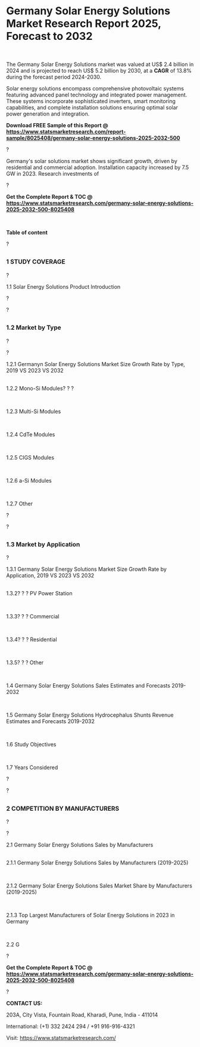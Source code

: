 <h1>Germany Solar Energy Solutions Market Research Report 2025, Forecast to 2032</h1><br/><p>The Germany Solar Energy Solutions market was valued at US$ 2.4 billion in 2024 and is projected to reach US$ 5.2 billion by 2030, at a <strong>CAGR</strong> of 13.8% during the forecast period 2024-2030.</p>
 
 
 
 <p>Solar energy solutions encompass comprehensive photovoltaic systems featuring advanced panel technology and integrated power management. These systems incorporate sophisticated inverters, smart monitoring capabilities, and complete installation solutions ensuring optimal solar power generation and integration.</p>
 
 
 
 <div><b>Download FREE Sample of this Report @ <a href="https://www.statsmarketresearch.com/download-free-sample/8025408/germany-solar-energy-solutions-2025-2032-500">https://www.statsmarketresearch.com/report-sample/8025408/germany-solar-energy-solutions-2025-2032-500</a></b></div>
 
 
 
 <p>? </p>
 
 
 
 <p>Germany&#39;s solar solutions market shows significant growth, driven by residential and commercial adoption. Installation capacity increased by 7.5 GW in 2023. Research investments of</p>
 
 
 
 <p>? </p>
 
 
 
 <div><b>Get the Complete Report & TOC @ <a href="https://www.statsmarketresearch.com/germany-solar-energy-solutions-2025-2032-500-8025408">https://www.statsmarketresearch.com/germany-solar-energy-solutions-2025-2032-500-8025408</a></b></div>
 
 
 
 <p><br />
 
 <b>Table of content</b></p>
 
 
 
 <p>? </p>
 
 
 
 <h2><span style="font-size:16px"><strong>1 STUDY COVERAGE</strong></span></h2>
 
 
 
 <p>? </p>
 
 
 
 <p>1.1 Solar Energy Solutions Product Introduction</p>
 
 
 
 <p>? </p>
 
 
 
 <p>? </p>
 
 
 
 <h2><span style="font-size:16px"><strong>1.2 Market by Type</strong></span></h2>
 
 
 
 <p>? </p>
 
 
 
 <p>? </p>
 
 
 
 <p>1.2.1 Germanyn Solar Energy Solutions Market Size Growth Rate by Type, 2019 VS 2023 VS 2032<br />
 
 <br />
 
 1.2.2 Mono-Si Modules? ? ? <br />
 
 <br />
 
 1.2.3 Multi-Si Modules<br />
 
 <br />
 
 1.2.4 CdTe Modules<br />
 
 <br />
 
 1.2.5 CIGS Modules<br />
 
 <br />
 
 1.2.6 a-Si Modules<br />
 
 <br />
 
 1.2.7 Other<br />
 
 ? </p>
 
 
 
 <p>? </p>
 
 
 
 <h2><span style="font-size:16px"><strong>1.3 Market by Application</strong></span></h2>
 
 
 
 <p>? </p>
 
 
 
 <p>1.3.1 Germany Solar Energy Solutions Market Size Growth Rate by Application, 2019 VS 2023 VS 2032<br />
 
 <br />
 
 1.3.2? ? ? PV Power Station<br />
 
 <br />
 
 1.3.3? ? ? Commercial<br />
 
 <br />
 
 1.3.4? ? ? Residential<br />
 
 <br />
 
 1.3.5? ? ? Other<br />
 
 <br />
 
 1.4 Germany Solar Energy Solutions Sales Estimates and Forecasts 2019-2032<br />
 
 <br />
 
 1.5 Germany Solar Energy Solutions Hydrocephalus Shunts Revenue Estimates and Forecasts 2019-2032<br />
 
 <br />
 
 1.6 Study Objectives<br />
 
 <br />
 
 1.7 Years Considered</p>
 
 
 
 <p>? </p>
 
 
 
 <p>? </p>
 
 
 
 <h2><span style="font-size:16px"><strong>2 COMPETITION BY MANUFACTURERS</strong></span></h2>
 
 
 
 <p>? </p>
 
 
 
 <p>? </p>
 
 
 
 <p>2.1 Germany Solar Energy Solutions Sales by Manufacturers<br />
 
 <br />
 
 2.1.1 Germany Solar Energy Solutions Sales by Manufacturers (2019-2025)<br />
 
 <br />
 
 2.1.2 Germany Solar Energy Solutions Sales Market Share by Manufacturers (2019-2025)<br />
 
 <br />
 
 2.1.3 Top Largest Manufacturers of Solar Energy Solutions in 2023 in Germany<br />
 
 <br />
 
 2.2 G</p>
 
 
 
 <p>? </p>
 
 
 
 <div><b>Get the Complete Report & TOC @ <a href="https://www.statsmarketresearch.com/germany-solar-energy-solutions-2025-2032-500-8025408">https://www.statsmarketresearch.com/germany-solar-energy-solutions-2025-2032-500-8025408</a></b></div>
 
 
 
 <p>? </p>
 
 
 
 <p><b>CONTACT US:</b><br />
 
 203A, City Vista, Fountain Road, Kharadi, Pune, India - 411014<br />
 
 International: (+1) 332 2424 294 / +91 916-916-4321<br />
 
 Visit: <a href="https://www.statsmarketresearch.com/">https://www.statsmarketresearch.com/</a></p>